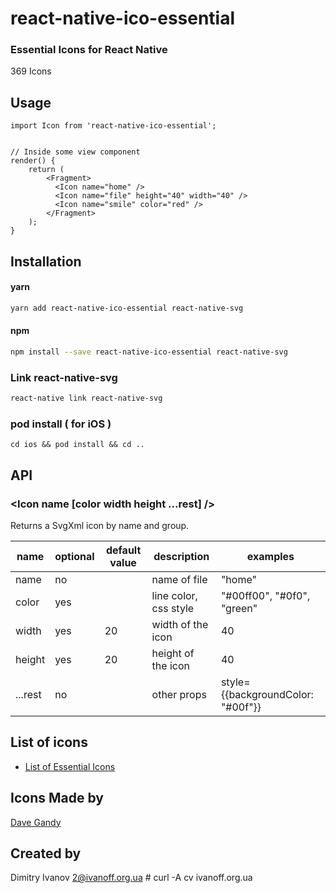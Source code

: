 # react-native-ico-essential

### Essential Icons for React Native

369 Icons

## Usage

```
import Icon from 'react-native-ico-essential';


// Inside some view component
render() {
    return (
        <Fragment>
          <Icon name="home" />
          <Icon name="file" height="40" width="40" />
          <Icon name="smile" color="red" />
        </Fragment>
    );
}

```

## Installation

#### yarn

```bash
yarn add react-native-ico-essential react-native-svg
```

#### npm

```bash
npm install --save react-native-ico-essential react-native-svg
```

### Link react-native-svg

```bash
react-native link react-native-svg
```

### pod install ( for iOS )

```
cd ios && pod install && cd ..
```

## API

### <Icon name [color width height ...rest] />

Returns a SvgXml icon by name and group.

 name | optional | default value | description | examples
------|----------|---------------|-------------|---------
name | no |  | name of file | "home"
color | yes | | line color, css style | "#00ff00", "#0f0", "green"
width | yes | 20 | width of the icon | 40
height | yes | 20 | height of the icon | 40
...rest | no | | other props | style={{backgroundColor: "#00f"}}

## List of icons

- [List of Essential Icons](static/essential.md)

## Icons Made by

[Dave Gandy](https://www.flaticon.com/authors/dave-gandy)

## Created by

Dimitry Ivanov <2@ivanoff.org.ua> # curl -A cv ivanoff.org.ua
